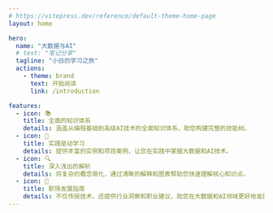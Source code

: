 ```yaml
---
# https://vitepress.dev/reference/default-theme-home-page
layout: home

hero:
  name: "大数据与AI"
  # text: "笔记分享"
  tagline: "小白的学习之旅"
  actions:
    - theme: brand
      text: 开始阅读
      link: /introduction

features:
  - icon: 📚
    title: 全面的知识体系
    details: 涵盖从编程基础到高级AI技术的全面知识体系，助您构建完整的技能树。
  - icon: 🚀
    title: 实践驱动学习
    details: 提供丰富的实例和项目案例，让您在实践中掌握大数据和AI技术。
  - icon: 🔍
    title: 深入浅出的解析
    details: 将复杂的概念简化，通过清晰的解释和图表帮助您快速理解核心知识点。
  - icon: 💼
    title: 职场发展指南
    details: 不仅传授技术，还提供行业洞察和职业建议，助您在大数据和AI领域更好地发展。
---
```


